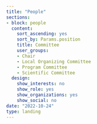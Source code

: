 ```yaml
---
title: "People"
sections:
- block: people
  content:
    sort_ascending: yes
    sort_by: Params.position
    title: Committee
    user_groups:
    - Chair
    - Local Organizing Committee
    - Program Committee
    - Scientific Committee
  design:
    show_interests: no
    show_role: yes
    show_organizations: yes
    show_social: no
date: "2022-10-24"
type: landing
---
```

